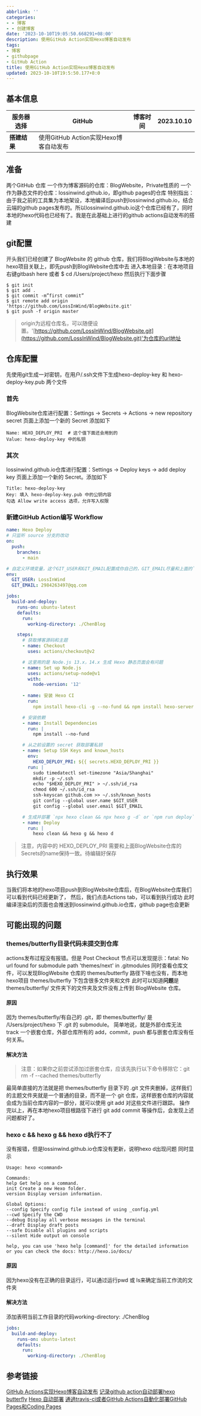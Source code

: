 ```yaml
---
abbrlink: ''
categories:
- - 博客
- - 创建博客
date: '2023-10-10T19:05:50.668291+08:00'
description: 使用GitHub Action实现Hexo博客自动发布
tags:
- 博客
- githubpage
- GitHub Action
title: 使用GitHub Action实现Hexo博客自动发布
updated: 2023-10-10T19:5:50.177+8:0
---
```

## 基本信息

| **服务器选择** | GitHub | **博客时间** | 2023.10.10 |
| --- | --- | --- | --- |
| **搭建结果** | 使用GitHub Action实现Hexo博客自动发布 |  |  |

## 准备

两个GitHub 仓库
一个作为博客源码的仓库：BlogWebsite，Private性质的
一个作为静态文件的仓库：lossinwind.github.io，即github pages的仓库
特别指出：由于我之前的工具集为本地架设，本地编译后push到lossinwind.github.io，结合云端的github pages发布的。所以lossinwind.github.io这个仓库已经有了，同时本地的hexo代码也已经有了。我是在此基础上进行的github actions自动发布的搭建

## git配置

开头我们已经创建了 BlogWebsite 的 github 仓库，我们将BlogWebsite与本地的hexo项目关联上，即先push到BlogWebsite仓库中去
进入本地目录：在本地项目右键gitbash here 或者  $ cd /Users/project/hexo
然后执行下面步骤

```git
$ git init
$ git add .
$ git commit -m”first commit”
$ git remote add origin 'https://github.com/LossInWind/BlogWebsite.git'
$ git push -f origin master
```

> origin为远程仓库名，可以随便设置。'[https://github.com/LossInWind/BlogWebsite.git](https://github.com/LossInWind/BlogWebsite.git)'为仓库的url地址

## 仓库配置

先使用git生成一对密钥，在用户/.ssh文件下生成hexo-deploy-key 和 hexo-deploy-key.pub 两个文件

### 首先

BlogWebsite仓库进行配置：Settings -> Secrets -> Actions -> new repository secret 页面上添加一个新的 Secret
添加如下

```
Name: HEXO_DEPLOY_PRI  # 这个值下面还会用到的
Value: hexo-deploy-key 中的私钥
```

### 其次

lossinwind.github.io仓库进行配置：Settings -> Deploy keys -> add deploy key 页面上添加一个新的 Secret。添加如下

```
Title: hexo-deploy-key
Key: 填入 hexo-deploy-key.pub 中的公钥内容
勾选 Allow write access 选项，允许写入权限
```

### 新建GitHub Action编写 Workflow

```yaml
name: Hexo Deploy
# 只监听 source 分支的改动
on:
  push:
    branches:
      - main

# 自定义环境变量，这个GIT_USER和GIT_EMAIL配置成你自己的，GIT_EMAIL尽量和上面的`ssh-keygen -f hexo-deploy-key -C "your email"`中的your email保持一致
env:
  GIT_USER: LossInWind
  GIT_EMAIL: 2984263497@qq.com

jobs:
  build-and-deploy:
    runs-on: ubuntu-latest
    defaults:
      run:
        working-directory: ./ChenBlog

    steps:
      # 获取博客源码和主题
      - name: Checkout
        uses: actions/checkout@v2

      # 这里用的是 Node.js 13.x，14.x 生成 Hexo 静态页面会有问题
      - name: Set up Node.js
        uses: actions/setup-node@v1
        with:
          node-version: '12'
          
      - name: 安装 Hexo CI
        run: 
          npm install hexo-cli -g --no-fund && npm install hexo-server --save --no-fund

      # 安装依赖
      - name: Install Dependencies
        run: |
          npm install --no-fund

      # 从之前设置的 secret 获取部署私钥
      - name: Setup SSH Keys and known_hosts
        env:
          HEXO_DEPLOY_PRI: ${{ secrets.HEXO_DEPLOY_PRI }} 
        run: |
          sudo timedatectl set-timezone "Asia/Shanghai"
          mkdir -p ~/.ssh
          echo "$HEXO_DEPLOY_PRI" > ~/.ssh/id_rsa
          chmod 600 ~/.ssh/id_rsa
          ssh-keyscan github.com >> ~/.ssh/known_hosts
          git config --global user.name $GIT_USER
          git config --global user.email $GIT_EMAIL

      # 生成并部署 `npx hexo clean && npx hexo g -d` or `npm run deploy`
      - name: Deploy
        run: |
          hexo clean && hexo g && hexo d
```

> 注意，内容中的 HEXO_DEPLOY_PRI 需要和上面BlogWebsite仓库的 Secrets的name保持一致。待编辑好保存

## 执行效果

当我们将本地的hexo项目push到BlogWebsite仓库后，在BlogWebsite仓库我们可以看到代码已经更新了，
然后，我们点击Actions tab，可以看到执行成功
此时编译渲染后的页面也会推送到lossinwind.github.io仓库，github page也会更新

## 可能出现的问题

### themes/butterfly目录代码未提交到仓库

actions发布过程没有报错。但是 Post Checkout 节点可以发现提示：fatal: No url found for submodule path 'themes/next' in .gitmodules
同时查看仓库文件，可以发现BlogWebsite 仓库的 themes/butterfly 路径下啥也没有，而本地hexo项目 themes/butterfly 下包含很多文件夹和文件
此时可以知道**问题**是themes/butterfly/ 文件夹下的文件夹及文件没有上传到 BlogWebsite 仓库。

#### 原因

因为  themes/butterfly/有自己的 .git，即  themes/butterfly/ 是 /Users/project/hexo 下 .git 的 submodule。
简单地说，就是外部仓库无法 track 一个嵌套仓库，外部仓库所有的 add，commit，push 都与嵌套仓库没有任何关系。

#### 解决方法

> 注意：如果你之前尝试添加过嵌套仓库，应该先执行以下命令移除它：git rm -f --cached themes/butterfly

最简单直接的方法就是把  themes/butterfly 目录下的 .git 文件夹删掉，这样我们的主题文件夹就是一个普通的目录，而不是一个 git 仓库，这样嵌套仓库的内容就会成为当前仓库内容的一部分，就可以使用 git add 对这些文件进行跟踪。
操作完以上，再在本地hexo项目根路径下进行 git add commit 等操作后，会发现上述问题都好了。

### hexo c && hexo g && hexo d执行不了

没有报错，但是lossinwind.github.io仓库没有更新，说明hexo d出现问题
同时显示

```
Usage: hexo <command> 

Commands: 
help Get help on a command. 
init Create a new Hexo folder. 
version Display version information. 

Global Options: 
--config Specify config file instead of using _config.yml 
--cwd Specify the CWD 
--debug Display all verbose messages in the terminal 
--draft Display draft posts 
--safe Disable all plugins and scripts 
--silent Hide output on console 

help, you can use 'hexo help [command]' for the detailed information 
or you can check the docs: http://hexo.io/docs/
```

#### 原因

因为hexo没有在正确的目录运行，可以通过运行pwd 或 ls来确定当前工作流的文件夹

#### 解决方法

添加表明当前工作目录的代码working-directory: ./ChenBlog

```yaml
jobs:
  build-and-deploy:
    runs-on: ubuntu-latest
    defaults:
      run:
        working-directory: ./ChenBlog
```

## 参考链接

[GitHub Actions实现Hexo博客自动发布](https://yaoyuanyy.github.io/2022/02/28/GitHub-Actions%E5%AE%9E%E7%8E%B0Hexo%E5%8D%9A%E5%AE%A2%E8%87%AA%E5%8A%A8%E5%8F%91%E5%B8%83/index.html#%E9%81%87%E5%88%B0%E7%9A%84%E9%97%AE%E9%A2%98)
[记录github action自动部署hexo butterfly](https://www.maya1900.top/createsite/0430/)
[Hexo 自动部署](https://www.oplog.cn/archives/24998.html)
[通過travis-ci或者GitHub Actions自動化部署GitHub Pages和Coding Pages](https://blog.crazywong.com/posts/74006f42/#%E5%89%B5%E5%BB%BAActions)

